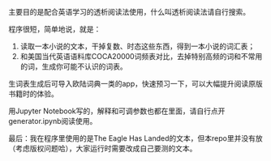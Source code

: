 主要目的是配合英语学习的透析阅读法使用，什么叫透析阅读法请自行搜索。

程序很短，简单地说，就是：

1. 读取一本小说的文本，干掉复数、时态这些东西，得到一本小说的词汇表；
2. 和美国当代英语语料库COCA20000词频表对比，去掉特别高频的词和不常用的词，生成你可能不认识的词表。

生词表生成后可导入欧陆词典一类的app，快速预习一下，可以大幅提升阅读原版书籍时的体验。

用Jupyter Notebook写的，解释和可调参数也都在里面，请自行点开generator.ipynb阅读使用。

最后：我在程序里使用的是The Eagle Has Landed的文本，但本repo里并没有放（考虑版权问题哈），大家运行时需要改成自己要测的文本。
